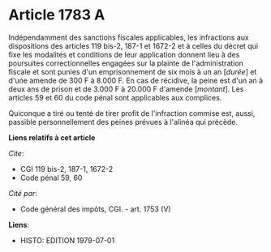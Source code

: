 # Article 1783 A

Indépendamment des sanctions fiscales applicables, les infractions aux dispositions des articles 119 bis-2, 187-1 et 1672-2
et à celles du décret qui fixe les modalités et conditions de leur application donnent lieu à des poursuites correctionnelles
engagées sur la plainte de l'administration fiscale et sont punies d'un emprisonnement de six mois à un an [*durée*] et d'une
amende de 300 F à 8.000 F. En cas de récidive, la peine est d'un an à deux ans de prison et de 3.000 F à 20.000 F d'amende
[*montant*]. Les articles 59 et 60 du code pénal sont applicables aux complices.

Quiconque a tiré ou tenté de tirer profit de l'infraction commise est, aussi, passible personnellement des peines prévues à
l'alinéa qui précède.

**Liens relatifs à cet article**

_Cite_:

  - CGI 119 bis-2, 187-1, 1672-2
  - Code pénal 59, 60

_Cité par_:

  - Code général des impôts, CGI. - art. 1753 (V)

**Liens**:

  - HISTO: EDITION 1979-07-01

